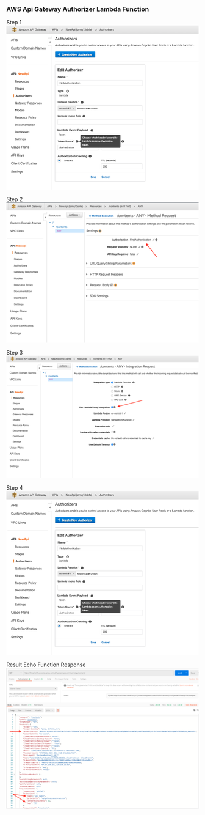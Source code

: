 ### AWS Api Gateway Authorizer Lambda Function

Step 1
<img src="https://github.com/alikadir/aws-api-gateway-authorizer/blob/master/images/Authorizers.png"/>

Step 2
<img src="https://github.com/alikadir/aws-api-gateway-authorizer/blob/master/images/AuthorizationSettings.png"/>

Step 3
<img src="https://github.com/alikadir/aws-api-gateway-authorizer/blob/master/images/ApiGatewaySettings.png"/>

Step 4
<img src="https://github.com/alikadir/aws-api-gateway-authorizer/blob/master/images/Authorizers.png"/>

Result Echo Function Response
<img src="https://github.com/alikadir/aws-api-gateway-authorizer/blob/master/images/EchoFunctionResponseEventData.png"/>
